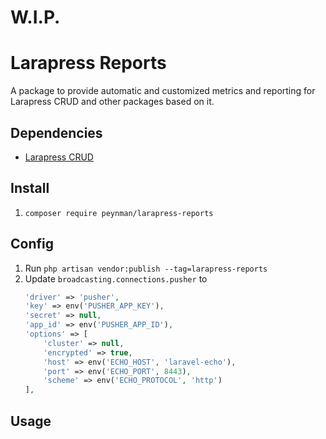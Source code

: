 # W.I.P.

# Larapress Reports
A package to provide automatic and customized metrics and reporting for Larapress CRUD and other packages based on it.

## Dependencies
* [Larapress CRUD](../../../larapress-crud)

## Install
1. ```composer require peynman/larapress-reports```

## Config
1. Run ```php artisan vendor:publish --tag=larapress-reports```
1. Update ``broadcasting.connections.pusher`` to
    ````php
    'driver' => 'pusher',
    'key' => env('PUSHER_APP_KEY'),
    'secret' => null,
    'app_id' => env('PUSHER_APP_ID'),
    'options' => [
        'cluster' => null,
        'encrypted' => true,
        'host' => env('ECHO_HOST', 'laravel-echo'),
        'port' => env('ECHO_PORT', 8443),
        'scheme' => env('ECHO_PROTOCOL', 'http')
    ],
    ````

## Usage
